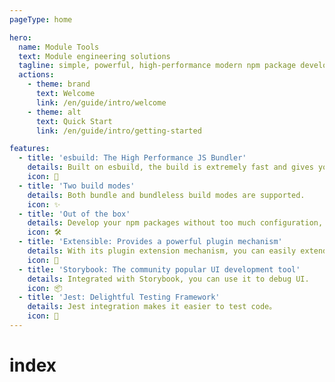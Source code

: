 ```yaml
---
pageType: home

hero:
  name: Module Tools
  text: Module engineering solutions
  tagline: simple, powerful, high-performance modern npm package development solution
  actions:
    - theme: brand
      text: Welcome
      link: /en/guide/intro/welcome
    - theme: alt
      text: Quick Start
      link: /en/guide/intro/getting-started

features:
  - title: 'esbuild: The High Performance JS Bundler'
    details: Built on esbuild, the build is extremely fast and gives you the ultimate development experience.
    icon: 🚀
  - title: 'Two build modes'
    details: Both bundle and bundleless build modes are supported.
    icon: ✨
  - title: 'Out of the box'
    details: Develop your npm packages without too much configuration, with built-in presets covering a wide range of scenarios.
    icon: 🛠️
  - title: 'Extensible: Provides a powerful plugin mechanism'
    details: With its plugin extension mechanism, you can easily extend the capabilities of Module Tools.
    icon: 🎨
  - title: 'Storybook: The community popular UI development tool'
    details: Integrated with Storybook, you can use it to debug UI.
    icon: 📦
  - title: 'Jest: Delightful Testing Framework'
    details: Jest integration makes it easier to test code。
    icon: 📐
---
```

# index
